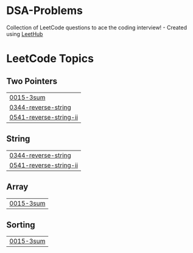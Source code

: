 # DSA-Problems
Collection of LeetCode questions to ace the coding interview! - Created using [LeetHub](https://github.com/QasimWani/LeetHub)

<!---LeetCode Topics Start-->
# LeetCode Topics
## Two Pointers
|  |
| ------- |
| [0015-3sum](https://github.com/Sai-Prasad567/DSA-Problems/tree/master/0015-3sum) |
| [0344-reverse-string](https://github.com/Sai-Prasad567/DSA-Problems/tree/master/0344-reverse-string) |
| [0541-reverse-string-ii](https://github.com/Sai-Prasad567/DSA-Problems/tree/master/0541-reverse-string-ii) |
## String
|  |
| ------- |
| [0344-reverse-string](https://github.com/Sai-Prasad567/DSA-Problems/tree/master/0344-reverse-string) |
| [0541-reverse-string-ii](https://github.com/Sai-Prasad567/DSA-Problems/tree/master/0541-reverse-string-ii) |
## Array
|  |
| ------- |
| [0015-3sum](https://github.com/Sai-Prasad567/DSA-Problems/tree/master/0015-3sum) |
## Sorting
|  |
| ------- |
| [0015-3sum](https://github.com/Sai-Prasad567/DSA-Problems/tree/master/0015-3sum) |
<!---LeetCode Topics End-->